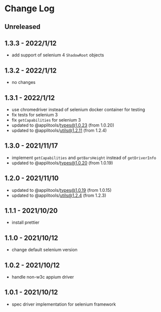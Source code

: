 # Change Log

## Unreleased

## 1.3.3 - 2022/1/12

- add support of selenium 4 `ShadowRoot` objects

## 1.3.2 - 2022/1/12

- no changes

## 1.3.1 - 2022/1/12

- use chromedriver instead of selenium docker container for testing
- fix tests for selenium 3
- fix `getCapabilities` for selenium 3
- updated to @applitools/types@1.0.23 (from 1.0.20)
- updated to @applitools/utils@1.2.11 (from 1.2.4)

## 1.3.0 - 2021/11/17

- implement `getCapabilities` and `getBarsHeight` instead of `getDriverInfo`
- updated to @applitools/types@1.0.20 (from 1.0.19)

## 1.2.0 - 2021/11/10

- updated to @applitools/types@1.0.19 (from 1.0.15)
- updated to @applitools/utils@1.2.4 (from 1.2.3)

## 1.1.1 - 2021/10/20

- install prettier

## 1.1.0 - 2021/10/12

- change default selenium version

## 1.0.2 - 2021/10/12

- handle non-w3c appium driver

## 1.0.1 - 2021/10/12

- spec driver implementation for selenium framework
